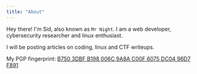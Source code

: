 ```yaml
---
title: "About"
---
```


Hey there! I'm Sid, also known as `Mr Night`.
I am a web developer, cybersecurity researcher and linux enthusiast.

I will be posting articles on coding, linux and CTF writeups.

My PGP fingerprint: [B750 3DBF B198 006C 9A8A C00F 6075 DC04 96D7 F891
](https://gist.githubusercontent.com/0xMrNight/019cf32afcc0e6adb6bba6c571c2f820/raw/1ba2d68907b91be9d55738c6622fc24780c166a1/pgp_key.asc)
